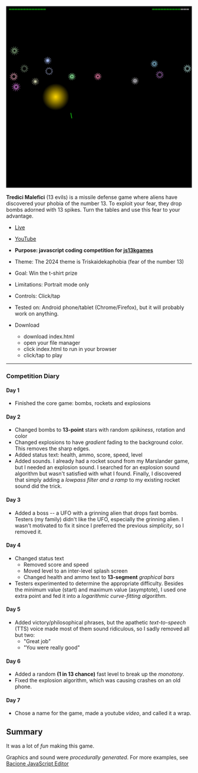 [![Play](README.JPG)](https://bacionejs.github.io/tredicimalefici)

**Tredici Malefici** (13 evils) is a missile defense game where aliens have discovered your phobia of the number 13. To exploit your fear, they drop bombs adorned with 13 spikes. Turn the tables and use this fear to your advantage.

- [Live](https://bacionejs.github.io/tredicimalefici)
- [YouTube](http://www.youtube.com/@bacionejs)

- **Purpose: javascript coding competition for [js13kgames](https://js13kgames.com)**
- Theme: The 2024 theme is Triskaidekaphobia (fear of the number 13)
- Goal: Win the t-shirt prize
- Limitations: Portrait mode only
- Controls: Click/tap
- Tested on: Android phone/tablet (Chrome/Firefox), but it will probably work on anything.

- Download  
  - download index.html
  - open your file manager
  - click index.html to run in your browser
  - click/tap to play

---

### Competition Diary

#### Day 1
- Finished the core game: bombs, rockets and explosions

#### Day 2
- Changed bombs to **13-point** stars with random *spikiness*, rotation and color
- Changed explosions to have *gradient* fading to the background color. This removes the sharp edges.
- Added status text: health, ammo, score, speed, level
- Added sounds. I already had a rocket sound from my Marslander game, but I needed an explosion sound. I searched for an explosion sound algorithm but wasn't satisfied with what I found. Finally, I discovered that simply adding a *lowpass filter and a ramp* to my existing rocket sound did the trick.

#### Day 3
- Added a boss -- a UFO with a grinning alien that drops fast bombs. Testers (my family) didn't like the UFO, especially the grinning alien. I wasn't motivated to fix it since I preferred the previous *simplicity*, so I removed it.

#### Day 4
- Changed status text
  - Removed score and speed
  - Moved level to an inter-level splash screen
  - Changed health and ammo text to **13-segment** *graphical bars*
- Testers experimented to determine the appropriate difficulty. Besides the minimum value (start) and maximum value (asymptote), I used one extra point and fed it into a *logarithmic curve-fitting algorithm*.

#### Day 5
- Added victory/philosophical phrases, but the apathetic *text-to-speech* (TTS) voice made most of them sound ridiculous, so I sadly removed all but two:
  - "Great job"
  - "You were really good"

#### Day 6
- Added a random **(1 in 13 chance)** fast level to break up the *monotony*.
- Fixed the explosion algorithm, which was causing crashes on an old phone.

#### Day 7
- Chose a name for the game, made a youtube *video*, and called it a wrap.

## Summary
It was a lot of *fun* making this game.

Graphics and sound were *procedurally generated*. For more examples, see [Bacione JavaScript Editor](https://github.com/bacionejs/editor)

